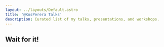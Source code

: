 ```yaml
---
layout: ../layouts/Default.astro
title: '@KosPerera Talks'
description: Curated list of my talks, presentations, and workshops.
---
```


## Wait for it!